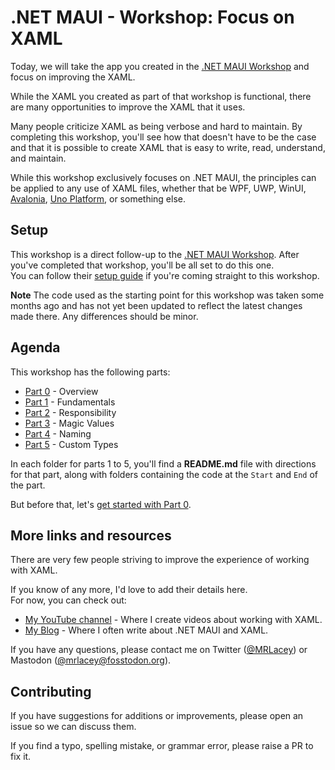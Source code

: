 # .NET MAUI - Workshop: Focus on XAML

Today, we will take the app you created in the [.NET MAUI Workshop](https://github.com/mrlacey/dotnet-maui-workshop) and focus on improving the XAML.

While the XAML you created as part of that workshop is functional, there are many opportunities to improve the XAML that it uses.

Many people criticize XAML as being verbose and hard to maintain. By completing this workshop, you'll see how that doesn't have to be the case and that it is possible to create XAML that is easy to write, read, understand, and maintain.

While this workshop exclusively focuses on .NET MAUI, the principles can be applied to any use of XAML files, whether that be WPF, UWP, WinUI, [Avalonia](https://www.avaloniaui.net/), [Uno Platform](https://platform.uno/), or something else.

## Setup

This workshop is a direct follow-up to the [.NET MAUI Workshop](https://github.com/dotnet-presentations/dotnet-maui-workshop). After you've completed that workshop, you'll be all set to do this one.  
You can follow their [setup guide](https://github.comdotnet-presentations/dotnet-maui-workshop/blob/main/README.md#setup-guide) if you're coming straight to this workshop.

**Note** The code used as the starting point for this workshop was taken some months ago and has not yet been updated to reflect the latest changes made there. Any differences should be minor.

## Agenda

This workshop has the following parts:

* [Part 0](Part%200%20-%20Overview/README.md) - Overview
* [Part 1](Part%201%20-%20Fundamentals/README.md) - Fundamentals
* [Part 2](Part%202%20-%20Responsibility/README.md) - Responsibility
* [Part 3](Part%203%20-%20Magic%20Values/README.md) - Magic Values
* [Part 4](Part%204%20-%20Naming/README.md) - Naming
* [Part 5](Part%205%20-%20Custom%20Types/README.md) - Custom Types

In each folder for parts 1 to 5, you'll find a **README.md** file with directions for that part, along with folders containing the code at the `Start` and `End` of the part.

But before that, let's [get started with Part 0](Part%200%20-%20Overview/README.md).

## More links and resources

There are very few people striving to improve the experience of working with XAML.

If you know of any more, I'd love to add their details here.  
For now, you can check out:

* [My YouTube channel](https://www.youtube.com/@MRLacey) - Where I create videos about working with XAML.
* [My Blog](https://www.mrlacey.com/) - Where I often write about .NET MAUI and XAML.

If you have any questions, please contact me on Twitter ([@MRLacey](https://twitter.com/mrlacey)) or Mastodon ([@mrlacey@fosstodon.org](https://fosstodon.org/@mrlacey)).

## Contributing

If you have suggestions for additions or improvements, please open an issue so we can discuss them.

If you find a typo, spelling mistake, or grammar error, please raise a PR to fix it.
